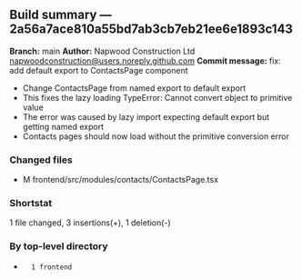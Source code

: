 ## Build summary — 2a56a7ace810a55bd7ab3cb7eb21ee6e1893c143

**Branch:** main **Author:** Napwood Construction Ltd <napwoodconstruction@users.noreply.github.com>
**Commit message:** fix: add default export to ContactsPage component

- Change ContactsPage from named export to default export
- This fixes the lazy loading TypeError: Cannot convert object to primitive value
- The error was caused by lazy import expecting default export but getting named export
- Contacts pages should now load without the primitive conversion error

### Changed files

- M frontend/src/modules/contacts/ContactsPage.tsx

### Shortstat

1 file changed, 3 insertions(+), 1 deletion(-)

### By top-level directory

-       1 frontend
